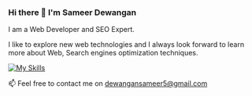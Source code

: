### Hi there 👋 I'm Sameer Dewangan

I am a Web Developer and SEO Expert.

I like to explore new web technologies and I always look forward to learn more about Web, Search engines optimization techniques.

[![My Skills](https://skillicons.dev/icons?i=js,html,css,wasm)](https://skillicons.dev)

📫 Feel free to contact me on dewangansameer5@gmail.com
<!--
**Sameerda2/Sameerda2** is a ✨ _special_ ✨ repository because its `README.md` (this file) appears on your GitHub profile.

Here are some ideas to get you started:

- 🔭 I’m currently working on ...
- 🌱 I’m currently learning ...
- 👯 I’m looking to collaborate on ...
- 🤔 I’m looking for help with ...
- 💬 Ask me about ...
- 📫 How to reach me: ...
- 😄 Pronouns: ...
- ⚡ Fun fact: ...
-->
